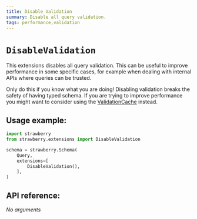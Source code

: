 ```yaml
---
title: Disable Validation
summary: Disable all query validation.
tags: performance,validation
---
```


# `DisableValidation`

This extensions disables all query validation. This can be useful to improve
performance in some specific cases, for example when dealing with internal APIs
where queries can be trusted.

<Warning>

Only do this if you know what you are doing! Disabling validation breaks the
safety of having typed schema. If you are trying to improve performance you
might want to consider using the [ValidationCache](./validation-cache) instead.

</Warning>

## Usage example:

```python
import strawberry
from strawberry.extensions import DisableValidation

schema = strawberry.Schema(
    Query,
    extensions=[
        DisableValidation(),
    ],
)
```

## API reference:

_No arguments_
